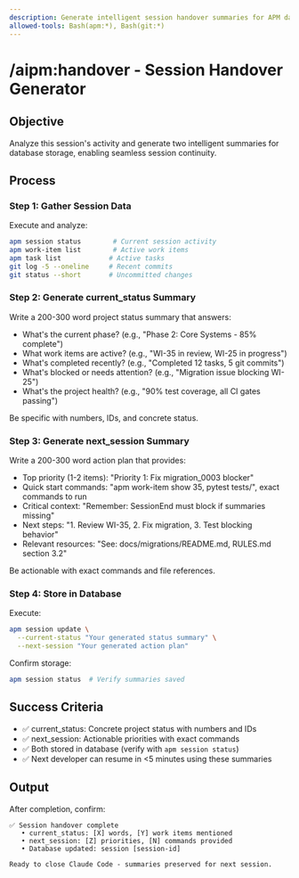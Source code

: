 ```yaml
---
description: Generate intelligent session handover summaries for APM database
allowed-tools: Bash(apm:*), Bash(git:*)
---
```


# /aipm:handover - Session Handover Generator

## Objective
Analyze this session's activity and generate two intelligent summaries for database storage, enabling seamless session continuity.

## Process

### Step 1: Gather Session Data
Execute and analyze:
```bash
apm session status        # Current session activity
apm work-item list        # Active work items
apm task list            # Active tasks
git log -5 --oneline     # Recent commits
git status --short       # Uncommitted changes
```

### Step 2: Generate current_status Summary

Write a 200-300 word project status summary that answers:
- What's the current phase? (e.g., "Phase 2: Core Systems - 85% complete")
- What work items are active? (e.g., "WI-35 in review, WI-25 in progress")
- What's completed recently? (e.g., "Completed 12 tasks, 5 git commits")
- What's blocked or needs attention? (e.g., "Migration issue blocking WI-25")
- What's the project health? (e.g., "90% test coverage, all CI gates passing")

Be specific with numbers, IDs, and concrete status.

### Step 3: Generate next_session Summary

Write a 200-300 word action plan that provides:
- Top priority (1-2 items): "Priority 1: Fix migration_0003 blocker"
- Quick start commands: "apm work-item show 35, pytest tests/", exact commands to run
- Critical context: "Remember: SessionEnd must block if summaries missing"
- Next steps: "1. Review WI-35, 2. Fix migration, 3. Test blocking behavior"
- Relevant resources: "See: docs/migrations/README.md, RULES.md section 3.2"

Be actionable with exact commands and file references.

### Step 4: Store in Database

Execute:
```bash
apm session update \
  --current-status "Your generated status summary" \
  --next-session "Your generated action plan"
```

Confirm storage:
```bash
apm session status  # Verify summaries saved
```

## Success Criteria
- ✅ current_status: Concrete project status with numbers and IDs
- ✅ next_session: Actionable priorities with exact commands
- ✅ Both stored in database (verify with `apm session status`)
- ✅ Next developer can resume in <5 minutes using these summaries

## Output
After completion, confirm:
```
✅ Session handover complete
   • current_status: [X] words, [Y] work items mentioned
   • next_session: [Z] priorities, [N] commands provided
   • Database updated: session [session-id]

Ready to close Claude Code - summaries preserved for next session.
```
